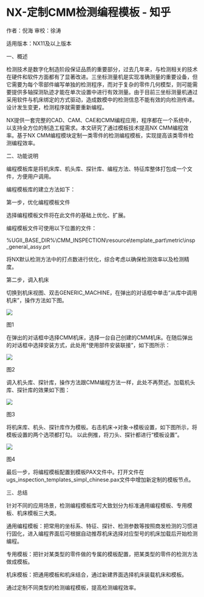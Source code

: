 # NX-定制CMM检测编程模板 - 知乎
作者：倪海 审校：徐涛

适用版本：NX11及以上版本

一、概述

检测技术是数字化制造阶段保证品质的重要部分，过去几年来，与检测相关的技术在硬件和软件方面都有了显著改进。三坐标测量机是实现准确测量的重要设备，但它需要为每个零部件编写单独的检测程序，而对于复杂的零件几何模型，则可能需要提供多轴探测轨迹才能在单次设置中进行有效测量。由于目前三坐标测量机通过采用软件与机床绑定的方式驱动，造成数模中的检测信息不能有效的向检测传递。设计发生变更，检测程序就需要重新编程。

NX提供一套完整的CAD、CAM、CAE和CMM编程应用，程序都在一个系统中，以支持全方位的制造工程需求。本文研究了通过模板技术提高NX CMM编程效率。基于NX CMM编程模块定制一类零件的检测编程模板，实现提高该类零件检测编程效率。

二、功能说明

编程模板库是将机床库、机头库、探针库、编程方法、特征库整体打包成一个文件，方便用户调用。

编程模板库的建立方法如下：

第一步，优化编程模板文件

选择编程模板文件将在此文件的基础上优化、扩展。

编程模板文件可使用以下位置的文件：

%UGII\_BASE\_DIR%\\CMM\_INSPECTION\\resource\\template\_part\\metric\\insp\_general\_assy.prt

将NX默认检测方法中的打点数进行优化，综合考虑以确保检测效率以及检测精度。

第二步，调入机床

切换到机床视图、双击GENERIC\_MACHINE，在弹出的对话框中单击“从库中调用机床”，操作方法如下图。

![](https://pic4.zhimg.com/v2-f7bacc6f6fe24d880c000954f65a4797_b.jpg)

图1

在弹出的对话框中选择CMM机床，选择一台自己创建的CMM机床。在随后弹出的对话框中选择安装方式，此处用“使用部件安装联接”，如下图所示：

![](https://pic2.zhimg.com/v2-2cd3e883f6926781a4c9c41169b18719_b.jpg)

图2

调入机头库、探针库，操作方法跟CMM编程方法一样，此处不再赘述。加载机头库、探针库的效果如下图：

![](https://pic3.zhimg.com/v2-b18c9fcefef9bd422d4fd76e94630b8e_b.jpg)

图3

将机床库、机头、探针库作为模板。右击机床→对象→模板设置，如下图所示，将模板设置的两个选项都打勾。 以此例推，将刀头、探针都进行“模板设置”。

![](https://pic2.zhimg.com/v2-e1ab8a0a9791337b56209ccfff0400dd_b.jpg)

图4

最后一步，将编程模板配置到模板PAX文件中。打开文件在ugs\_inspection\_templates\_simpl\_chinese.pax文件中增加新定制的模板节点。

三、总结

针对不同的应用场景，检测编程模板库可大致划分为标准通用编程模板、专用模板、机床模板三大类。

通用编程模板：把常用的坐标系、特征、探针、检测参数等按照商发检测的习惯进行固化，进入编程界面后可根据自动推荐机床选择对应型号的机床加载后开始检测编程。

专用模板：把针对某类型的零件做的专属的模板配置，把某类型的零件的检测方法做成模板。

机床模板：把通用模板和机床结合，通过新建界面选择机床装载机床和模板。

通过定制不同类型的检测编程模板，提高检测编程效率。